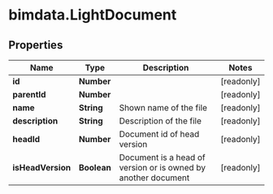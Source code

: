 # bimdata.LightDocument

## Properties

Name | Type | Description | Notes
------------ | ------------- | ------------- | -------------
**id** | **Number** |  | [readonly] 
**parentId** | **Number** |  | [readonly] 
**name** | **String** | Shown name of the file | [readonly] 
**description** | **String** | Description of the file | [readonly] 
**headId** | **Number** | Document id of head version | [readonly] 
**isHeadVersion** | **Boolean** | Document is a head of version or is owned by another document | [readonly] 


